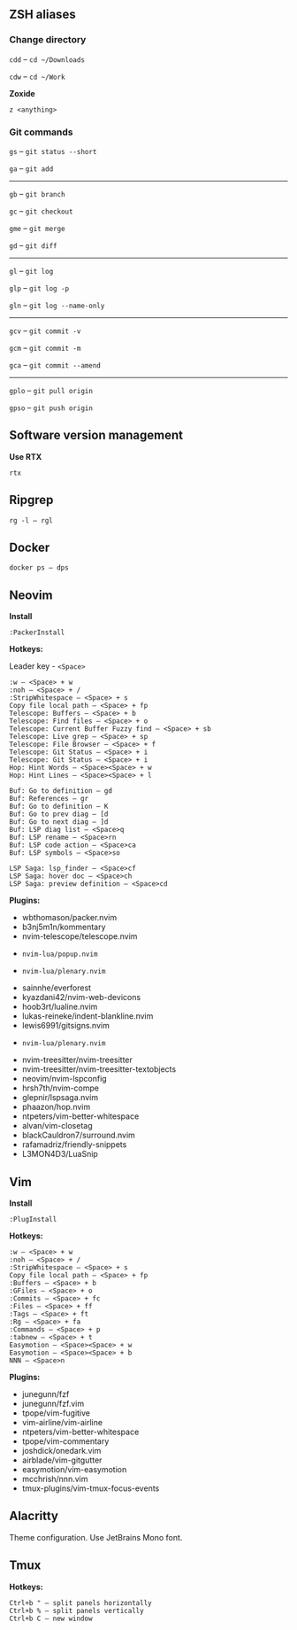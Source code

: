 ## ZSH aliases

### Change directory


`cdd` – `cd ~/Downloads`

`cdw` – `cd ~/Work`

**Zoxide**

```
z <anything>
```

### Git commands


`gs` – `git status --short`  

`ga` – `git add`

---

`gb` – `git branch`  

`gc` – `git checkout`

`gme` – `git merge`

`gd` – `git diff`

---

`gl` – `git log`

`glp` – `git log -p`

`gln` – `git log --name-only`

---

`gcv` – `git commit -v`

`gcm` – `git commit -m`

`gca` – `git commit --amend`

---

`gplo` – `git pull origin`

`gpso` – `git push origin`


## Software version management

**Use RTX**

`rtx`


## Ripgrep

```
rg -l – rgl
```


## Docker

```
docker ps – dps
```


## Neovim

**Install**

```
:PackerInstall
```

**Hotkeys:**

Leader key - ```<Space>```

```
:w – <Space> + w
:noh – <Space> + /
:StripWhitespace – <Space> + s
Copy file local path – <Space> + fp
Telescope: Buffers – <Space> + b
Telescope: Find files – <Space> + o
Telescope: Current Buffer Fuzzy find – <Space> + sb
Telescope: Live grep – <Space> + sp
Telescope: File Browser – <Space> + f
Telescope: Git Status – <Space> + i
Telescope: Git Status – <Space> + i
Hop: Hint Words – <Space><Space> + w
Hop: Hint Lines – <Space><Space> + l

Buf: Go to definition – gd
Buf: References – gr
Buf: Go to definition – K
Buf: Go to prev diag – [d
Buf: Go to next diag – ]d
Buf: LSP diag list – <Space>q
Buf: LSP rename – <Space>rn
Buf: LSP code action – <Space>ca
Buf: LSP symbols – <Space>so

LSP Saga: lsp_finder – <Space>cf
LSP Saga: hover doc – <Space>ch
LSP Saga: preview definition – <Space>cd
```

**Plugins:**

  - wbthomason/packer.nvim
  - b3nj5m1n/kommentary
  - nvim-telescope/telescope.nvim
  -     nvim-lua/popup.nvim
  -     nvim-lua/plenary.nvim
  - sainnhe/everforest
  - kyazdani42/nvim-web-devicons
  - hoob3rt/lualine.nvim
  - lukas-reineke/indent-blankline.nvim
  - lewis6991/gitsigns.nvim
  -     nvim-lua/plenary.nvim
  - nvim-treesitter/nvim-treesitter
  - nvim-treesitter/nvim-treesitter-textobjects
  - neovim/nvim-lspconfig
  - hrsh7th/nvim-compe
  - glepnir/lspsaga.nvim
  - phaazon/hop.nvim
  - ntpeters/vim-better-whitespace
  - alvan/vim-closetag
  - blackCauldron7/surround.nvim
  - rafamadriz/friendly-snippets
  - L3MON4D3/LuaSnip

## Vim

**Install**

```
:PlugInstall
```

**Hotkeys:**

```
:w – <Space> + w
:noh – <Space> + /
:StripWhitespace – <Space> + s
Copy file local path – <Space> + fp
:Buffers – <Space> + b
:GFiles – <Space> + o
:Commits – <Space> + fc
:Files – <Space> + ff
:Tags – <Space> + ft
:Rg – <Space> + fa
:Commands – <Space> + p
:tabnew – <Space> + t
Easymotion – <Space><Space> + w
Easymotion – <Space><Space> + b
NNN – <Space>n
```

**Plugins:**

  - junegunn/fzf
  - junegunn/fzf.vim
  - tpope/vim-fugitive
  - vim-airline/vim-airline
  - ntpeters/vim-better-whitespace
  - tpope/vim-commentary
  - joshdick/onedark.vim
  - airblade/vim-gitgutter
  - easymotion/vim-easymotion
  - mcchrish/nnn.vim
  - tmux-plugins/vim-tmux-focus-events


## Alacritty

Theme configuration. Use JetBrains Mono font.


## Tmux

**Hotkeys:**

```
Ctrl+b " – split panels horizontally
Ctrl+b % – split panels vertically
Ctrl+b C – new window
```
